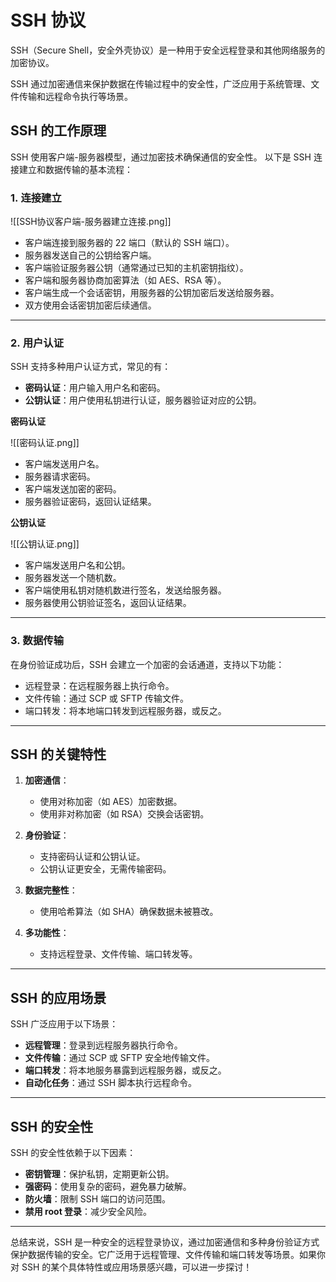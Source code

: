 # SSH 协议

SSH（Secure Shell，安全外壳协议）是一种用于安全远程登录和其他网络服务的加密协议。

SSH 通过加密通信来保护数据在传输过程中的安全性，广泛应用于系统管理、文件传输和远程命令执行等场景。

## SSH 的工作原理

SSH 使用客户端-服务器模型，通过加密技术确保通信的安全性。
以下是 SSH 连接建立和数据传输的基本流程：

### 1. **连接建立**

![[SSH协议客户端-服务器建立连接.png]]

- 客户端连接到服务器的 22 端口（默认的 SSH 端口）。
- 服务器发送自己的公钥给客户端。
- 客户端验证服务器公钥（通常通过已知的主机密钥指纹）。
- 客户端和服务器协商加密算法（如 AES、RSA 等）。
- 客户端生成一个会话密钥，用服务器的公钥加密后发送给服务器。
- 双方使用会话密钥加密后续通信。

---

### 2. **用户认证**

SSH 支持多种用户认证方式，常见的有：

- **密码认证**：用户输入用户名和密码。
- **公钥认证**：用户使用私钥进行认证，服务器验证对应的公钥。

**密码认证**

![[密码认证.png]]

- 客户端发送用户名。
- 服务器请求密码。
- 客户端发送加密的密码。
- 服务器验证密码，返回认证结果。

**公钥认证**

![[公钥认证.png]]

- 客户端发送用户名和公钥。
- 服务器发送一个随机数。
- 客户端使用私钥对随机数进行签名，发送给服务器。
- 服务器使用公钥验证签名，返回认证结果。

---

### 3. **数据传输**

在身份验证成功后，SSH 会建立一个加密的会话通道，支持以下功能：

- 远程登录：在远程服务器上执行命令。
- 文件传输：通过 SCP 或 SFTP 传输文件。
- 端口转发：将本地端口转发到远程服务器，或反之。

---

## SSH 的关键特性

1. **加密通信**：
    
    - 使用对称加密（如 AES）加密数据。
    - 使用非对称加密（如 RSA）交换会话密钥。
2. **身份验证**：
    
    - 支持密码认证和公钥认证。
    - 公钥认证更安全，无需传输密码。
3. **数据完整性**：
    
    - 使用哈希算法（如 SHA）确保数据未被篡改。
4. **多功能性**：
    
    - 支持远程登录、文件传输、端口转发等。

---

## SSH 的应用场景

SSH 广泛应用于以下场景：

- **远程管理**：登录到远程服务器执行命令。
- **文件传输**：通过 SCP 或 SFTP 安全地传输文件。
- **端口转发**：将本地服务暴露到远程服务器，或反之。
- **自动化任务**：通过 SSH 脚本执行远程命令。

---

## SSH 的安全性

SSH 的安全性依赖于以下因素：

- **密钥管理**：保护私钥，定期更新公钥。
- **强密码**：使用复杂的密码，避免暴力破解。
- **防火墙**：限制 SSH 端口的访问范围。
- **禁用 root 登录**：减少安全风险。

---

总结来说，SSH 是一种安全的远程登录协议，通过加密通信和多种身份验证方式保护数据传输的安全。它广泛用于远程管理、文件传输和端口转发等场景。如果你对 SSH 的某个具体特性或应用场景感兴趣，可以进一步探讨！